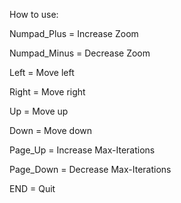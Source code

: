 How to use:

Numpad_Plus = Increase Zoom

Numpad_Minus = Decrease Zoom

Left = Move left

Right = Move right

Up = Move up

Down = Move down


Page_Up = Increase Max-Iterations

Page_Down = Decrease Max-Iterations

END = Quit
